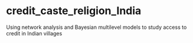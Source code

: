 # credit_caste_religion_India
Using network analysis and Bayesian multilevel models to study access to credit in Indian villages
